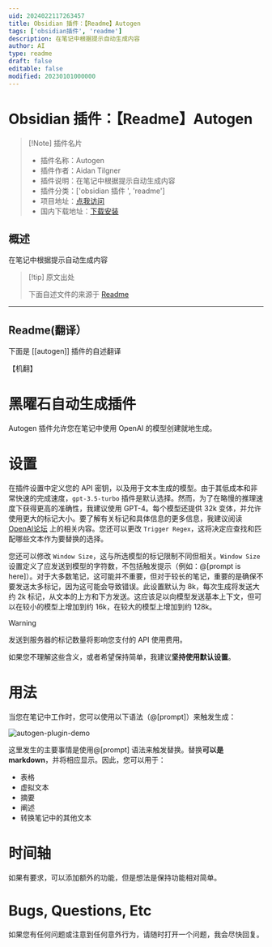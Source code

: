 ```yaml
---
uid: 2024022117263457
title: Obsidian 插件：【Readme】Autogen
tags: ['obsidian插件', 'readme']
description: 在笔记中根据提示自动生成内容
author: AI
type: readme
draft: false
editable: false
modified: 20230101000000
---
```


# Obsidian 插件：【Readme】Autogen

> [!Note] 插件名片
> - 插件名称：Autogen
> - 插件作者：Aidan Tilgner
> - 插件说明：在笔记中根据提示自动生成内容
> - 插件分类：['obsidian 插件 ', 'readme']
> - 项目地址：[点我访问](https://github.com/AidanTilgner/AutogenObsidianPlugin)
> - 国内下载地址：[下载安装](https://pkmer.cn/products/plugin/pluginMarket/?autogen)

## 概述

在笔记中根据提示自动生成内容

> [!tip] 原文出处
>
>下面自述文件的来源于 [Readme](https://ghproxy.net/https://raw.githubusercontent.com/AidanTilgner/AutogenObsidianPlugin/master/README.md)

---

## Readme(翻译）

下面是 [[autogen]] 插件的自述翻译

【机翻】

# 黑曜石自动生成插件

Autogen 插件允许您在笔记中使用 OpenAI 的模型创建就地生成。

# 设置

在插件设置中定义您的 API 密钥，以及用于文本生成的模型。由于其低成本和非常快速的完成速度，`gpt-3.5-turbo` 插件是默认选择。然而，为了在略慢的推理速度下获得更高的准确性，我建议使用 GPT-4。每个模型还提供 32k 变体，并允许使用更大的标记大小。要了解有关标记和具体信息的更多信息，我建议阅读 [OpenAI论坛](https://help.openai.com/en/articles/4936856-what-are-tokens-and-how-to-count-them) 上的相关内容。您还可以更改 `Trigger Regex`，这将决定应查找和匹配哪些文本作为要替换的选择。

您还可以修改 `Window Size`，这与所选模型的标记限制不同但相关。`Window Size` 设置定义了应发送到模型的字符数，不包括触发提示（例如：@[prompt is here]）。对于大多数笔记，这可能并不重要，但对于较长的笔记，重要的是确保不要发送太多标记，因为这可能会导致错误。此设置默认为 8k，每次生成将发送大约 2k 标记，从文本的上方和下方发送。这应该足以向模型发送基本上下文，但可以在较小的模型上增加到约 16k，在较大的模型上增加到约 128k。

> [!warning]
> 发送到服务器的标记数量将影响您支付的 API 使用费用。

如果您不理解这些含义，或者希望保持简单，我建议**坚持使用默认设置**。

# 用法

当您在笔记中工作时，您可以使用以下语法（@[prompt]）来触发生成：

![autogen-plugin-demo](https://cdn.pkmer.cn/covers/autogen_1_0.gif!pkmer)

这里发生的主要事情是使用@[prompt] 语法来触发替换。替换**可以是 markdown**，并将相应显示。因此，您可以用于：

- 表格
- 虚拟文本
- 摘要
- 阐述
- 转换笔记中的其他文本

# 时间轴

如果有要求，可以添加额外的功能，但是想法是保持功能相对简单。

# Bugs, Questions, Etc

如果您有任何问题或注意到任何意外行为，请随时打开一个问题，我会尽快回复。
